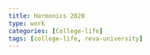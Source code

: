 ```yaml
---
title: Harmonics 2020
type: work
categories: [College-life]
tags: [college-life, reva-university]
---
```


<img src="https://nilange.files.wordpress.com/2022/01/pratiknilange_19.png?w=512" class="img-thumbnail" alt=""/>

<img src="https://nilange.files.wordpress.com/2022/01/pratiknilange_20.jpeg?w=542" class="img-thumbnail" alt=""/>